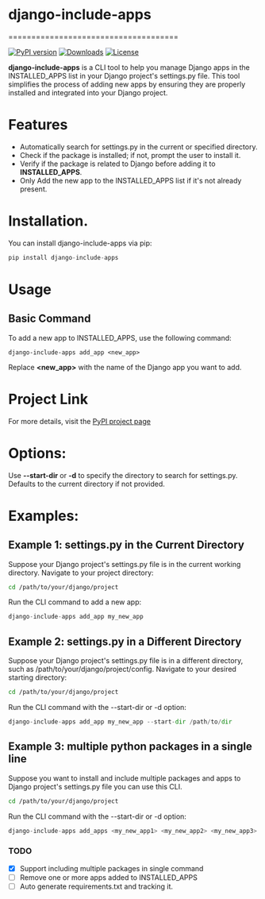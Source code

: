 # django-include-apps
=====================================

[![PyPI version](https://badge.fury.io/py/django-include-apps.svg)](https://badge.fury.io/py/django-include-apps)
[![Downloads](https://pepy.tech/badge/django-include-apps)](https://pypi.org/project/django-include-apps/0.1.2/)
[![License](https://img.shields.io/badge/license-MIT-blue.svg)](LICENSE)

**django-include-apps** is a CLI tool to help you manage Django apps in the INSTALLED_APPS list in your Django project's settings.py file. This tool simplifies the process of adding new apps by ensuring they are properly installed and integrated into your Django project.

# Features
- Automatically search for settings.py in the current or specified directory.
- Check if the package is installed; if not, prompt the user to install it.
- Verify if the package is related to Django before adding it to **INSTALLED_APPS**.
- Only Add the new app to the INSTALLED_APPS list if it's not already present.

# Installation.
You can install django-include-apps via pip:
```python
pip install django-include-apps
```

# Usage
## Basic Command
To add a new app to INSTALLED_APPS, use the following command:

```
django-include-apps add_app <new_app>
```
Replace **<new_app>** with the name of the Django app you want to add.

# Project Link
For more details, visit the [PyPI project page](https://pypi.org/project/django-include-apps/0.1.2/)


# Options:
Use **--start-dir** or **-d** to specify the directory to search for settings.py. Defaults to the current directory if not provided.


# Examples:
## Example 1: settings.py in the Current Directory
Suppose your Django project's settings.py file is in the current working directory.
Navigate to your project directory:
```sh
cd /path/to/your/django/project
```
Run the CLI command to add a new app:

```python
django-include-apps add_app my_new_app
 ```

## Example 2: settings.py in a Different Directory
Suppose your Django project's settings.py file is in a different directory, such as /path/to/your/django/project/config.
Navigate to your desired starting directory:
```sh
cd /path/to/your/django/project
```
Run the CLI command with the --start-dir or -d option:
```python
django-include-apps add_app my_new_app --start-dir /path/to/dir
```

## Example 3: multiple python packages in a single line
Suppose you want to install and include multiple packages and apps to Django project's settings.py file you can use this CLI.
```sh
cd /path/to/your/django/project
```
Run the CLI command with the --start-dir or -d option:
```python
django-include-apps add_apps <my_new_app1> <my_new_app2> <my_new_app3> --start-dir /path/to/dir
```

### TODO
- [x] Support including multiple packages in single command
- [ ] Remove one or more apps added to INSTALLED_APPS
- [ ] Auto generate requirements.txt and tracking it.
